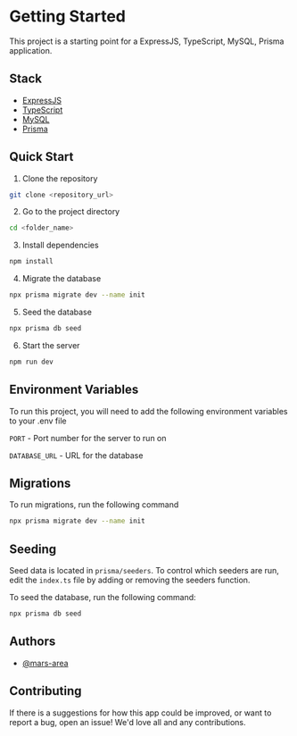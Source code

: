 # Getting Started

This project is a starting point for a ExpressJS, TypeScript, MySQL, Prisma application.

## Stack

- [ExpressJS](https://expressjs.com/)
- [TypeScript](https://www.typescriptlang.org/)
- [MySQL](https://www.mysql.com/)
- [Prisma](https://www.prisma.io/)

## Quick Start

1. Clone the repository

```bash
git clone <repository_url>
```

2. Go to the project directory

```bash
cd <folder_name>
```

3. Install dependencies

```bash
npm install
```

4. Migrate the database

```bash
npx prisma migrate dev --name init
```

5. Seed the database

```bash
npx prisma db seed
```

6. Start the server

```bash
npm run dev
```

## Environment Variables

To run this project, you will need to add the following environment variables to your .env file

`PORT` - Port number for the server to run on

`DATABASE_URL` - URL for the database

## Migrations

To run migrations, run the following command

```bash
npx prisma migrate dev --name init
```

## Seeding

Seed data is located in `prisma/seeders`. To control which seeders are run, edit the `index.ts` file by adding or removing the seeders function.


To seed the database, run the following command:

```bash
npx prisma db seed
```

## Authors

- [@mars-area](https://www.github.com/mars-area)

## Contributing

If there is a suggestions for how this app could be improved, or want to report a bug, open an issue! We'd love all and any contributions.